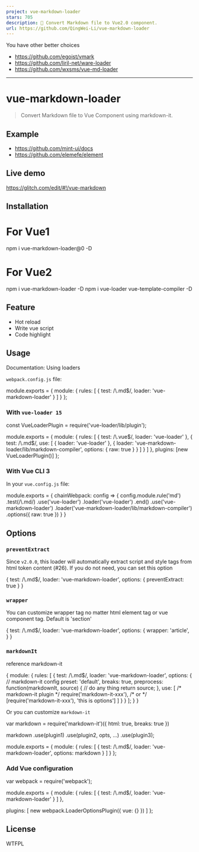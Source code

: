 ```yaml
---
project: vue-markdown-loader
stars: 705
description: 📇 Convert Markdown file to Vue2.0 component.
url: https://github.com/QingWei-Li/vue-markdown-loader
---
```


You have other better choices

-   https://github.com/egoist/vmark
-   https://github.com/liril-net/ware-loader
-   https://github.com/wxsms/vue-md-loader

* * *

vue-markdown-loader
===================

> Convert Markdown file to Vue Component using markdown-it.

Example
-------

-   https://github.com/mint-ui/docs
-   https://github.com/elemefe/element

Live demo
---------

https://glitch.com/edit/#!/vue-markdown

Installation
------------

# For Vue1
npm i vue-markdown-loader@0 -D

# For Vue2
npm i vue-markdown-loader -D
npm i  vue-loader vue-template-compiler -D

Feature
-------

-   Hot reload
-   Write vue script
-   Code highlight

Usage
-----

Documentation: Using loaders

`webpack.config.js` file:

module.exports \= {
  module: {
    rules: \[
      {
        test: /\\.md$/,
        loader: 'vue-markdown-loader'
      }
    \]
  }
};

### With `vue-loader 15`

const VueLoaderPlugin \= require('vue-loader/lib/plugin');

module.exports \= {
  module: {
    rules: \[
      {
        test: /\\.vue$/,
        loader: 'vue-loader'
      },
      {
        test: /\\.md$/,
        use: \[
          {
            loader: 'vue-loader'
          },
          {
            loader: 'vue-markdown-loader/lib/markdown-compiler',
            options: {
              raw: true
            }
          }
        \]
      }
    \]
  },
  plugins: \[new VueLoaderPlugin()\]
};

### With Vue CLI 3

In your `vue.config.js` file:

module.exports \= {
  chainWebpack: config \=> {
    config.module.rule('md')
      .test(/\\.md/)
      .use('vue-loader')
      .loader('vue-loader')
      .end()
      .use('vue-markdown-loader')
      .loader('vue-markdown-loader/lib/markdown-compiler')
      .options({
        raw: true
      })
  }
}

Options
-------

### `preventExtract`

Since `v2.0.0`, this loader will automatically extract script and style tags from html token content (#26). If you do not need, you can set this option

{
  test: /\\.md$/,
  loader: 'vue-markdown-loader',
  options: {
    preventExtract: true
  }
}

### `wrapper`

You can customize wrapper tag no matter html element tag or vue component tag. Default is 'section'

{
  test: /\\.md$/,
  loader: 'vue-markdown-loader',
  options: {
    wrapper: 'article',
  }
}

### `markdownIt`

reference markdown-it

{
  module: {
    rules: \[
      {
        test: /\\.md$/,
        loader: 'vue-markdown-loader',
        options: {
          // markdown-it config
          preset: 'default',
          breaks: true,
          preprocess: function(markdownIt, source) {
            // do any thing
            return source;
          },
          use: \[
            /\* markdown-it plugin \*/
            require('markdown-it-xxx'),
            /\* or \*/
            \[require('markdown-it-xxx'), 'this is options'\]
          \]
        }
      }
    \];
  }
}

Or you can customize `markdown-it`

var markdown \= require('markdown-it')({
  html: true,
  breaks: true
})

markdown
  .use(plugin1)
  .use(plugin2, opts, ...)
  .use(plugin3);

module.exports \= {
  module: {
    rules: \[
      {
        test: /\\.md$/,
        loader: 'vue-markdown-loader',
        options: markdown
      }
    \]
  }
};

### Add Vue configuration

var webpack \= require('webpack');

module.exports \= {
  module: {
    rules: \[
      {
        test: /\\.md$/,
        loader: 'vue-markdown-loader'
      }
    \]
  },

  plugins: \[
    new webpack.LoaderOptionsPlugin({
      vue: {}
    })
  \]
};

License
-------

WTFPL
